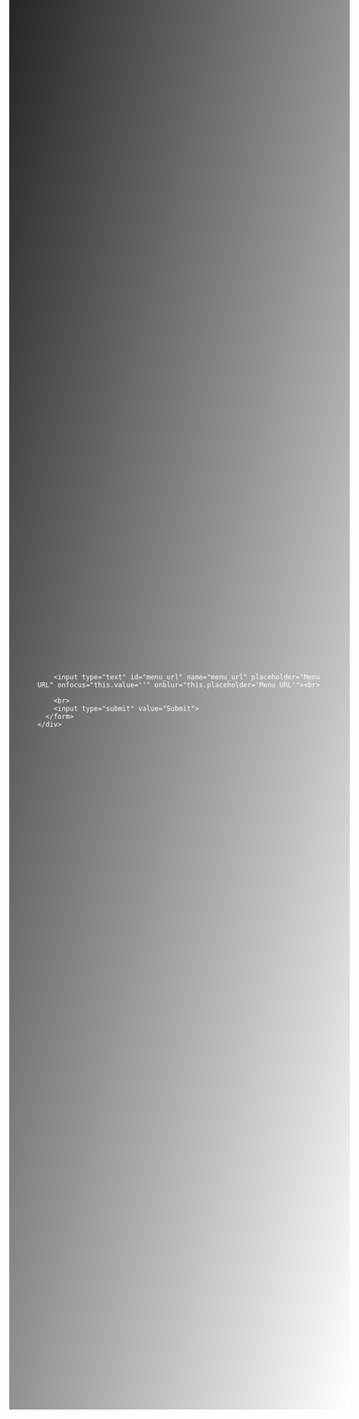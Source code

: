 <!DOCTYPE html>
<html>
  <style>
    body {
      display: flex;
      justify-content: center;
      align-items: center;
      background: linear-gradient(to top left,#FFFFFF, #252524);
      background-repeat: space;
      height: 60vh;
      color: white;

    }

    .formContainer {
      display: flex;
      justify-content: center;
      align-items: center;
      flex-direction: column;
      color: white;
      border-radius: 8px 8px;
      height: 100%;
      width: 100%;
      font-family: 'Roboto', sans-serif;
    }

    .formContainer h1 {
      padding: 2vh;
    }

    input {
      margin-bottom: 5vh;
      border-right: none;
      border-top: none;
      border-left: none;
      background-color:transparent;
      outline: none;
      color: white;
      caret-color: white;
    }

    input[type=text]::placeholder {
      text-align: center;
      color: white;
      font-family: 'Roboto', sans-serif;
    }

    input[type=submit] {
      background: rgba(255,255,255,.2);
      width: 100%;
      padding: 2vh;
      border: none;
      cursor: pointer;
      border-rad
  </style>

  <head>
    <meta charset="UTF-8">
    <meta name="viewport" content="width=device-width, initial-scale=1.0">
    <link href="https://fonts.googleapis.com/css?family=Roboto:100" rel="stylesheet">
    <title>SGWS QR Code Generator</title>
  </head>

  <body id="body">
    <div class="formContainer">
      <form onSubmit=generate()>

        <input type="text" id="menu_url" name="menu_url" placeholder="Menu URL" onfocus="this.value=''" onblur="this.placeholder='Menu URL'"><br>

        <br>
        <input type="submit" value="Submit">
      </form>
    </div>
  </body>
  
  <script>
    function formSubmit(event) {
      console.log("Submitted");
      event.preventDefault();
    };
    
    function generate() {
	var qr_gen_url = "https://api.qrserver.com/v1/create-qr-code/?data=";
    var button = document.getElementById('qr');
    var url = document.getElementById('menu_url');
    var qr_url = qr_gen_url + url.value;
    window.open(qr_url, "", "width=350,height=350");
    event.preventDefault();
};
  </script>

</html>